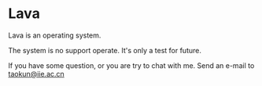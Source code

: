 # Lava
Lava is an operating system.

The system is no support operate. It's only a test for future.

If you have some question, or you are try to chat with me. Send an e-mail to taokun@iie.ac.cn
